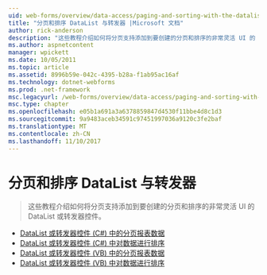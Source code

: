 ```yaml
---
uid: web-forms/overview/data-access/paging-and-sorting-with-the-datalist-and-repeater/index
title: "分页和排序 DataList 与转发器 |Microsoft 文档"
author: rick-anderson
description: "这些教程介绍如何将分页支持添加到要创建的分页和排序的非常灵活 UI 的 DataList 或转发器控件。"
ms.author: aspnetcontent
manager: wpickett
ms.date: 10/05/2011
ms.topic: article
ms.assetid: 8996b59e-042c-4395-b28a-f1ab95ac16af
ms.technology: dotnet-webforms
ms.prod: .net-framework
msc.legacyurl: /web-forms/overview/data-access/paging-and-sorting-with-the-datalist-and-repeater
msc.type: chapter
ms.openlocfilehash: e05b1a691a3a6378859847d4530f11bbe4d8c1d3
ms.sourcegitcommit: 9a9483aceb34591c97451997036a9120c3fe2baf
ms.translationtype: MT
ms.contentlocale: zh-CN
ms.lasthandoff: 11/10/2017
---
```

<a name="paging-and-sorting-with-the-datalist-and-repeater"></a>分页和排序 DataList 与转发器
====================
> 这些教程介绍如何将分页支持添加到要创建的分页和排序的非常灵活 UI 的 DataList 或转发器控件。


- [DataList 或转发器控件 (C#) 中的分页报表数据](paging-report-data-in-a-datalist-or-repeater-control-cs.md)
- [DataList 或转发器控件 (C#) 中对数据进行排序](sorting-data-in-a-datalist-or-repeater-control-cs.md)
- [DataList 或转发器控件 (VB) 中的分页报表数据](paging-report-data-in-a-datalist-or-repeater-control-vb.md)
- [DataList 或转发器控件 (VB) 中对数据进行排序](sorting-data-in-a-datalist-or-repeater-control-vb.md)
